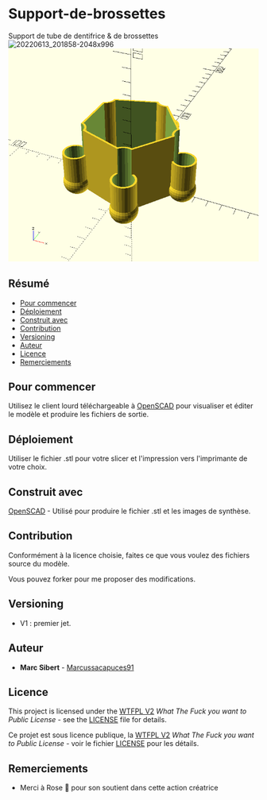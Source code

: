 # Support-de-brossettes

Support de tube de dentifrice &amp; de brossettes
![20220613_201858-2048x996](https://user-images.githubusercontent.com/266435/174994163-638cfea0-350e-46b3-b4f2-077100a0048d.jpg)
![3D rendering](https://github.com/Marcussacapuces91/Support-de-brossettes/blob/main/support%20brosses.png)

## Résumé

  - [Pour commencer](#pour-commencer)
  - [Déploiement](#déploiement)
  - [Construit avec](#construit-avec)
  - [Contribution](#contribution)
  - [Versioning](#versioning)
  - [Auteur](#auteur)
  - [Licence](#licence)
  - [Remerciements](#remerciements)

## Pour commencer

Utilisez le client lourd téléchargeable à [OpenSCAD](https://openscad.org/downloads.html) pour visualiser et éditer le modèle et produire les fichiers de sortie.

## Déploiement

Utiliser le fichier .stl pour votre slicer et l'impression vers l'imprimante de votre choix.

## Construit avec

[OpenSCAD](https://openscad.org/) - Utilisé pour produire le fichier .stl et les images de synthèse.

## Contribution

Conformément à la licence choisie, faites ce que vous voulez des fichiers source du modèle.

Vous pouvez forker pour me proposer des modifications.

## Versioning

  - V1 : premier jet.

<!-- We use [SemVer](http://semver.org/) for versioning. For the versions
available, see the [tags on this
repository](https://github.com/PurpleBooth/a-good-readme-template/tags). -->

## Auteur

  - **Marc Sibert** - [Marcussacapuces91](https://github.com/Marcussacapuces91)

<!-- See also the list of
[contributors](https://github.com/PurpleBooth/a-good-readme-template/contributors)
who participated in this project. -->

## Licence

This project is licensed under the [WTFPL V2](LICENSE) *What The Fuck you want to Public License* - see the [LICENSE](LICENSE) file for details.

Ce projet est sous licence publique, la [WTFPL V2](LICENSE) *What The Fuck you want to Public License* - voir le fichier [LICENSE](LICENSE) pour les détails.

## Remerciements

  - Merci à Rose :rose: pour son soutient dans cette action créatrice
